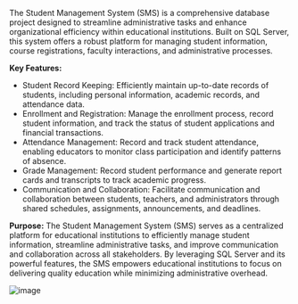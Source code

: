
The Student Management System (SMS) is a comprehensive database project designed to streamline administrative tasks and enhance organizational efficiency within educational institutions. Built on SQL Server, this system offers a robust platform for managing student information, course registrations, faculty interactions, and administrative processes.

**Key Features:**
- Student Record Keeping: Efficiently maintain up-to-date records of students, including personal information, academic records, and attendance data.
- Enrollment and Registration: Manage the enrollment process, record student information, and track the status of student applications and financial transactions.
- Attendance Management: Record and track student attendance, enabling educators to monitor class participation and identify patterns of absence.
- Grade Management: Record student performance and generate report cards and transcripts to track academic progress.
- Communication and Collaboration: Facilitate communication and collaboration between students, teachers, and administrators through shared schedules, assignments, announcements, and deadlines.

**Purpose:**
The Student Management System (SMS) serves as a centralized platform for educational institutions to efficiently manage student information, streamline administrative tasks, and improve communication and collaboration across all stakeholders. By leveraging SQL Server and its powerful features, the SMS empowers educational institutions to focus on delivering quality education while minimizing administrative overhead.

![image](https://github.com/user-attachments/assets/404693b7-669a-4c76-bff0-6104178ea4dd)
